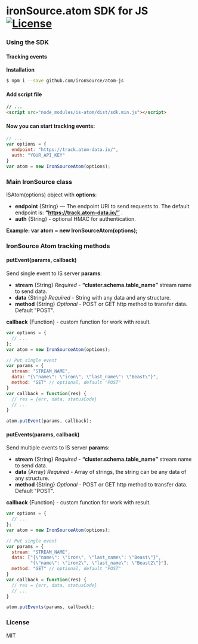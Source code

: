 # ironSource.atom SDK for JS [![License][license-image]][license-url]

### Using the SDK

#### Tracking events
__Installation__
```sh
$ npm i --save github.com/ironSource/atom-js
```
#### Add script file
```html
// ...
<script src="node_modules/is-atom/dist/sdk.min.js"></script>
```

#### Now you can start tracking events:
```js
// ...
var options = {
  endpoint: "https://track.atom-data.io/",
  auth: "YOUR_API_KEY"
}
var atom = new IronSourceAtom(options);
```
### Main IronSource class
ISAtom(options) object with **options**:
  * **endpoint** {String} — The endpoint URI to send requests to. The default endpoint is: **“https://track.atom-data.io/”** .
  * **auth** {String} - optional HMAC for authentication.

**Example: var atom = new IronSourceAtom(options);**

### IronSource Atom tracking methods
#### putEvent(params, callback)
Send single event to IS server
**params**:
  * **stream** {String} *Required* - **“cluster.schema.table_name”** stream name to send data.
  * **data** {String} *Required* - String with any data and any structure.
  * **method** {String} *Optional* - POST or GET http method to transfer data. Default "POST".

**callback** {Function} - custom function for work with result.
```js
var options = {
  // ...
};
var atom = new IronSourceAtom(options);

// Put single event
var params = {
  stream: "STREAM_NAME",
  data: "{\"name\": \"iron\", \"last_name\": \"Beast\"}",
  method: "GET" // optional, default "POST"
}
var callback = function(res) {
  // res = {err, data, statusCode}
  // ...
}

atom.putEvent(params, callback);
```

#### putEvents(params, callback)
Send multiple events to IS server
**params**:
  * **stream** {String} *Required* - **“cluster.schema.table_name”** stream name to send data.
  * **data** {Array} *Required* - Array of strings, the string can be any data of any structure.
  * **method** {String} *Optional* - POST or GET http method to transfer data. Default "POST".

**callback** {Function} - custom function for work with result.
```js
var options = {
  // ...
};
var atom = new IronSourceAtom(options);

// Put single event
var params = {
  stream: "STREAM_NAME",
  data: ["{\"name\": \"iron\", \"last_name\": \"Beast\"}",
         "{\"name\": \"iron2\", \"last_name\": \"Beast2\"}"],
  method: "GET" // optional, default "POST"
}
var callback = function(res) {
  // res = {err, data, statusCode}
  // ...
}

atom.putEvents(params, callback);
```


### License
MIT

[license-image]: https://img.shields.io/badge/license-MIT-blue.svg?style=flat-square
[license-url]: LICENSE
